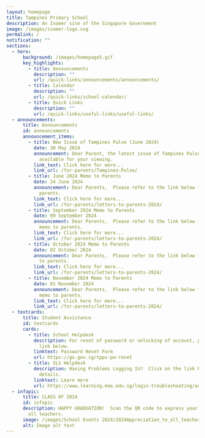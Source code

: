 ```yaml
---
layout: homepage
title: Tampines Primary School
description: An Isomer site of the Singapore Government
image: /images/isomer-logo.svg
permalink: /
notification: ""
sections:
  - hero:
      background: /images/homepage5.gif
      key_highlights:
        - title: Announcements
          description: ""
          url: /quick-links/announcements/announcements/
        - title: Calendar
          description: ""
          url: /quick-links/school-calendar/
        - title: Quick Links
          description: ""
          url: /quick-links/useful-links/useful-links/
  - announcements:
      title: Announcements
      id: announcements
      announcement_items:
        - title: New Issue of Tampines Pulse (June 2024)
          date: 30 May 2024
          announcement: Dear Parent, the latest issue of Tampines Pulse newsletter is
            available for your viewing.
          link_text: Click here for more...
          link_url: /for-parents/Tampines-Pulse/
        - title: June 2024 Memo to Parents
          date: 24 June 2024
          announcement: Dear Parents,  Please refer to the link below for the June memo to
            parents.
          link_text: Click here for more...
          link_url: /for-parents/letters-to-parents-2024/
        - title: September 2024 Memo to Parents
          date: 09 September 2024
          announcement: Dear Parents,  Please refer to the link below for the September
            memo to parents.
          link_text: Click here for more...
          link_url: /for-parents/letters-to-parents-2024/
        - title: October 2024 Memo to Parents
          date: 02 October 2024
          announcement: Dear Parents,  Please refer to the link below for the October memo
            to parents.
          link_text: Click here for more...
          link_url: /for-parents/letters-to-parents-2024/
        - title: November 2024 Memo to Parents
          date: 01 November 2024
          announcement: Dear Parents,  Please refer to the link below for the November
            memo to parents.
          link_text: Click here for more...
          link_url: /for-parents/letters-to-parents-2024/
  - textcards:
      title: Student Assistance
      id: textcards
      cards:
        - title: School Helpdesk
          description: For reset of password or unlocking of account, please click on the
            link below.
          linktext: Password Reset Form
          url: https://go.gov.sg/tpps-pw-reset
        - title: SLS Helpdesk
          description: Having Problems Logging In?  Click on the link below for further
            details.
          linktext: Learn more
          url: https://www.learning.moe.edu.sg/login-troubleshooting/authentication/index/
  - infopic:
      title: CLASS OF 2024
      id: infopic
      description: HAPPY GRADUATION!  Scan the QR code to express your gratitude to
        all teachers.
      image: /images/School Events 2024/2024Appreciation_to_all_teachers.jpg
      alt: Image alt text
---
```

